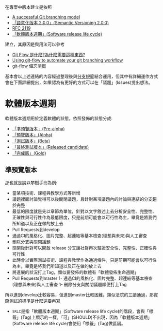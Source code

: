 在專案中版本建立是依照

- [A successful Git branching model](https://nvie.com/posts/a-successful-git-branching-model/)
- [「語意化版本 2.0.0」(Semantic Versioning 2.0.0)](https://semver.org/lang/zh-TW/#%E8%AA%9E%E6%84%8F%E5%8C%96%E7%89%88%E6%9C%AC-200)
- [RFC 2119](https://www.ietf.org/rfc/rfc2119.txt)
- [「軟體版本週期」(Software release life cycle)](https://zh.wikipedia.org/zh-tw/%E8%BB%9F%E4%BB%B6%E7%89%88%E6%9C%AC%E9%80%B1%E6%9C%9F)

建立，其原因是與用法可以參考
- [Git Flow 是什麼?為什麼需要這種東西?](https://gitbook.tw/chapters/gitflow/why-need-git-flow.html)
- [Using git-flow to automate your git branching workflow](https://jeffkreeftmeijer.com/git-flow/)
- [git-flow 備忘清單](https://danielkummer.github.io/git-flow-cheatsheet/index.zh_TW.html)

基本會以上述連結的內容經過整理後與[分支規範](./分支規範.md)結合運用，但其中有詳細運作方式會在下面詳細提出，如果認為有更好的方式可以在「議題」(Issues)提出想法。  

# 軟體版本週期
軟體版本週期用於定義軟體的狀態，依照發佈的狀態分成:
- [「準預覽版本」(Pre-alpha)](#準預覽版本)
- [「預覽版本」(Alpha)](#預覽版本)
- [「測試版本」(Beta)](#測試版本)
- [「最終測試版本」(Released candidate)](#最終測試版本)
- [「完成版」(Gold)](#完成版)

## 準預覽版本
那也就是說以攀樹手冊為例:
- 當某項技術、課程與教學方式等新增
- 議題裡面討論覺得可以後關閉議題，且針對某項議題內的討論與連結的分支趨於完整
- 最低的限度就是先以章節為單位，針對以文字敘述上去分析安全性、完整性、正確性與可行性作為最低限度，只是前期可能會以可行性為主，畢竟是將我們所知道以及正在做的放上去
- Pull Requests到develop
- 通過CI的風格化、圖片完整、超連結等基本檢查(理想與未來)與人工審查
- 刪除分支與關閉議題
- 關閉後針對可以開啟 release 分支讓社群再次驗證安全性、完整性、正確性與可行性
- 此時會以實際測試技術、課程與教學作為通過條件，只是前期可能會以可行性為主，畢竟是將我們所知道以及正在做的放上去
- 將進展的狀況打上Tag，類似要發佈的軟體有「軟體發佈生命週期」
- Pull Requests到master
1- 通過CI的風格化、圖片完整、超連結等基本檢查(理想與未來)與人工審查
1- 刪除分支與關閉議題順便打上Tag

所以進到develop比較容易，但進到master比較困難，類似法院的三讀通過，那實際測試的標準是什麼還要再寫


- `SRLC`是指「軟體版本週期」(Software release life cycle)的階段，會與「標籤」(Tag)上顯示的一樣，「可」(SHOULD)不出現，因為「軟體版本週期」(Software release life cycle)會使用「標籤」(Tag)做區隔。
